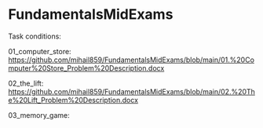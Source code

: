 # FundamentalsMidExams
Task conditions:

01_computer_store: https://github.com/mihail859/FundamentalsMidExams/blob/main/01.%20Computer%20Store_Problem%20Description.docx

02_the_lift:
https://github.com/mihail859/FundamentalsMidExams/blob/main/02.%20The%20Lift_Problem%20Description.docx


03_memory_game:

